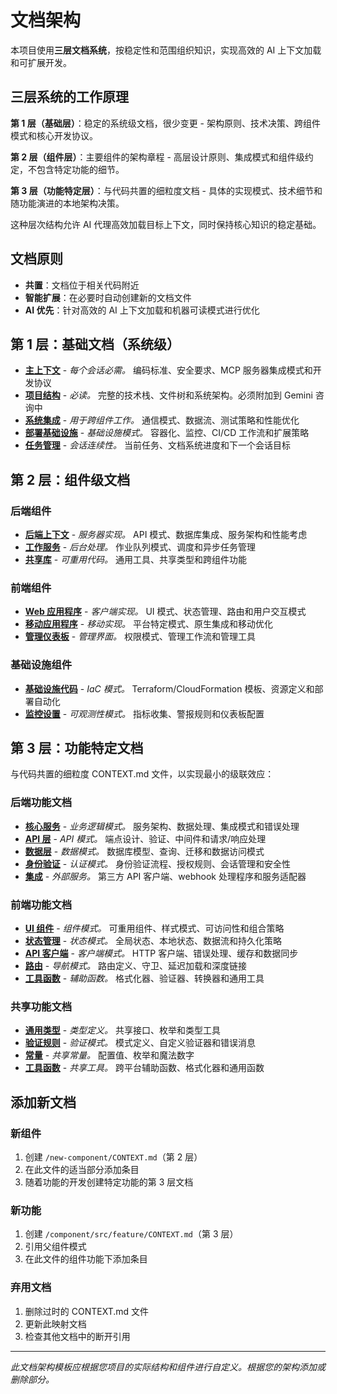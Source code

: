 # 文档架构

本项目使用**三层文档系统**，按稳定性和范围组织知识，实现高效的 AI 上下文加载和可扩展开发。

## 三层系统的工作原理

**第 1 层（基础层）**：稳定的系统级文档，很少变更 - 架构原则、技术决策、跨组件模式和核心开发协议。

**第 2 层（组件层）**：主要组件的架构章程 - 高层设计原则、集成模式和组件级约定，不包含特定功能的细节。

**第 3 层（功能特定层）**：与代码共置的细粒度文档 - 具体的实现模式、技术细节和随功能演进的本地架构决策。

这种层次结构允许 AI 代理高效加载目标上下文，同时保持核心知识的稳定基础。

## 文档原则
- **共置**：文档位于相关代码附近
- **智能扩展**：在必要时自动创建新的文档文件
- **AI 优先**：针对高效的 AI 上下文加载和机器可读模式进行优化

## 第 1 层：基础文档（系统级）

- **[主上下文](/CLAUDE.md)** - *每个会话必需。* 编码标准、安全要求、MCP 服务器集成模式和开发协议
- **[项目结构](/docs/ai-context/project-structure.md)** - *必读。* 完整的技术栈、文件树和系统架构。必须附加到 Gemini 咨询中
- **[系统集成](/docs/ai-context/system-integration.md)** - *用于跨组件工作。* 通信模式、数据流、测试策略和性能优化
- **[部署基础设施](/docs/ai-context/deployment-infrastructure.md)** - *基础设施模式。* 容器化、监控、CI/CD 工作流和扩展策略
- **[任务管理](/docs/ai-context/handoff.md)** - *会话连续性。* 当前任务、文档系统进度和下一个会话目标

## 第 2 层：组件级文档

### 后端组件
- **[后端上下文](/backend/CONTEXT.md)** - *服务器实现。* API 模式、数据库集成、服务架构和性能考虑
- **[工作服务](/workers/CONTEXT.md)** - *后台处理。* 作业队列模式、调度和异步任务管理
- **[共享库](/shared/CONTEXT.md)** - *可重用代码。* 通用工具、共享类型和跨组件功能

### 前端组件
- **[Web 应用程序](/frontend/CONTEXT.md)** - *客户端实现。* UI 模式、状态管理、路由和用户交互模式
- **[移动应用程序](/mobile/CONTEXT.md)** - *移动实现。* 平台特定模式、原生集成和移动优化
- **[管理仪表板](/admin/CONTEXT.md)** - *管理界面。* 权限模式、管理工作流和管理工具

### 基础设施组件
- **[基础设施代码](/infrastructure/CONTEXT.md)** - *IaC 模式。* Terraform/CloudFormation 模板、资源定义和部署自动化
- **[监控设置](/monitoring/CONTEXT.md)** - *可观测性模式。* 指标收集、警报规则和仪表板配置

## 第 3 层：功能特定文档

与代码共置的细粒度 CONTEXT.md 文件，以实现最小的级联效应：

### 后端功能文档
- **[核心服务](/backend/src/core/services/CONTEXT.md)** - *业务逻辑模式。* 服务架构、数据处理、集成模式和错误处理
- **[API 层](/backend/src/api/CONTEXT.md)** - *API 模式。* 端点设计、验证、中间件和请求/响应处理
- **[数据层](/backend/src/data/CONTEXT.md)** - *数据模式。* 数据库模型、查询、迁移和数据访问模式
- **[身份验证](/backend/src/auth/CONTEXT.md)** - *认证模式。* 身份验证流程、授权规则、会话管理和安全性
- **[集成](/backend/src/integrations/CONTEXT.md)** - *外部服务。* 第三方 API 客户端、webhook 处理程序和服务适配器

### 前端功能文档
- **[UI 组件](/frontend/src/components/CONTEXT.md)** - *组件模式。* 可重用组件、样式模式、可访问性和组合策略
- **[状态管理](/frontend/src/store/CONTEXT.md)** - *状态模式。* 全局状态、本地状态、数据流和持久化策略
- **[API 客户端](/frontend/src/api/CONTEXT.md)** - *客户端模式。* HTTP 客户端、错误处理、缓存和数据同步
- **[路由](/frontend/src/routes/CONTEXT.md)** - *导航模式。* 路由定义、守卫、延迟加载和深度链接
- **[工具函数](/frontend/src/utils/CONTEXT.md)** - *辅助函数。* 格式化器、验证器、转换器和通用工具

### 共享功能文档
- **[通用类型](/shared/src/types/CONTEXT.md)** - *类型定义。* 共享接口、枚举和类型工具
- **[验证规则](/shared/src/validation/CONTEXT.md)** - *验证模式。* 模式定义、自定义验证器和错误消息
- **[常量](/shared/src/constants/CONTEXT.md)** - *共享常量。* 配置值、枚举和魔法数字
- **[工具函数](/shared/src/utils/CONTEXT.md)** - *共享工具。* 跨平台辅助函数、格式化器和通用函数



## 添加新文档

### 新组件
1. 创建 `/new-component/CONTEXT.md`（第 2 层）
2. 在此文件的适当部分添加条目
3. 随着功能的开发创建特定功能的第 3 层文档

### 新功能
1. 创建 `/component/src/feature/CONTEXT.md`（第 3 层）
2. 引用父组件模式
3. 在此文件的组件功能下添加条目

### 弃用文档
1. 删除过时的 CONTEXT.md 文件
2. 更新此映射文档
3. 检查其他文档中的断开引用

---

*此文档架构模板应根据您项目的实际结构和组件进行自定义。根据您的架构添加或删除部分。*
